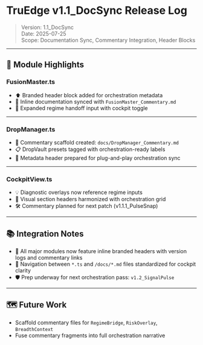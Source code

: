 # TruEdge v1.1_DocSync Release Log
> Version: 1.1_DocSync  
> Date: 2025-07-25  
> Scope: Documentation Sync, Commentary Integration, Header Blocks

---

## 🔧 Module Highlights

### FusionMaster.ts
- ⬆ Branded header block added for orchestration metadata
- 🧭 Inline documentation synced with `FusionMaster_Commentary.md`
- 🧩 Expanded regime handoff input with cockpit toggle

---

### DropManager.ts
- 🔗 Commentary scaffold created: `docs/DropManager_Commentary.md`
- 📋 DropVault presets tagged with orchestration-ready labels
- 🧱 Metadata header prepared for plug-and-play orchestration sync

---

### CockpitView.ts
- 💡 Diagnostic overlays now reference regime inputs
- 📖 Visual section headers harmonized with orchestration grid
- 🛠 Commentary planned for next patch (v1.1.1_PulseSnap)

---

## 📚 Integration Notes

- 🧵 All major modules now feature inline branded headers with version logs and commentary links
- 🧭 Navigation between `*.ts` and `/docs/*.md` files standardized for cockpit clarity
- 🛡 Prep underway for next orchestration pass: `v1.2_SignalPulse`

---

## 🗺 Future Work

- Scaffold commentary files for `RegimeBridge`, `RiskOverlay`, `BreadthContext`
- Fuse commentary fragments into full orchestration narrative
